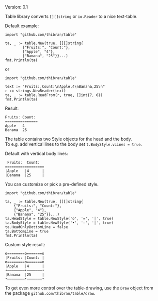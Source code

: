 Version: 0.1

Table library converts `[][]string` or `io.Reader` to a nice text-table.

Default example:
```golang
import "github.com/thibran/table"

ta, _ := table.New(true, [][]string{
        {"Fruits:", "Count:"},
        {"Apple", "4"},
        {"Banana", "25"}}...)
fmt.Println(ta)
```
or
```golang
import "github.com/thibran/table"

text := "Fruits:,Count:\nApple,4\nBanana,25\n"
r := strings.NewReader(text)
ta, _ := table.ReadFrom(r, true, []int{7, 6})
fmt.Println(ta)
```

Result:
```
Fruits: Count:
===============
Apple   4      
Banana  25     
```

The table contains two Style objects for the head and the body.  
To e.g. add vertical lines to the body set `t.BodyStyle.vLines = true`.

Default with vertical body lines:
```
 Fruits:  Count:  
==================
|Apple   |4      |
|Banana  |25     |
```

You can customize or pick a pre-defined style.

```golang
import "github.com/thibran/table"

ta, _ := table.New(true, [][]string{
    {"Fruits:", "Count:"},
    {"Apple", "4"},
    {"Banana", "25"}}...)
ta.HeadStyle = table.NewStyle('o', '=', '|', true)
ta.BodyStyle = table.NewStyle('•', '–', '|', true)
ta.HeadOnlyBottomLine = false
ta.BottomLine = true
fmt.Println(ta)
```

Custom style result:
```
o========o=======o
|Fruits: |Count: |
o========o=======o
|Apple   |4      |
•––––––––•–––––––•
|Banana  |25     |
•––––––––•–––––––•
```

To get even more control over the table-drawing, use the `Draw` object from the package `github.com/thibran/table/draw`.
